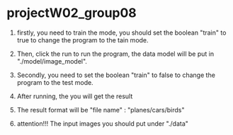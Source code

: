 # projectW02_group08
1. firstly, you need to train the mode, you should set the boolean "train" to true to change 
   the program to the tain mode.
2. Then, click the run to run the program, the data model will be put in "./model/image_model".
3. Secondly, you need to set the boolean "train" to false to change the program to the test mode.
4. After running, the you will get the result
5. The result format will be "file name" : "planes/cars/birds"

6. attention!!! The input images you should put under "./data"
